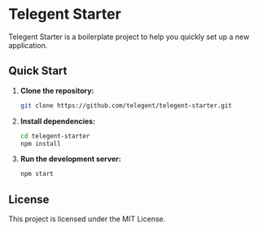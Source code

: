# Telegent Starter

Telegent Starter is a boilerplate project to help you quickly set up a new application.

## Quick Start

1. **Clone the repository:**

   ```bash
   git clone https://github.com/telegent/telegent-starter.git
   ```

2. **Install dependencies:**

   ```bash
   cd telegent-starter
   npm install
   ```

3. **Run the development server:**

   ```bash
   npm start
   ```

## License

This project is licensed under the MIT License.
